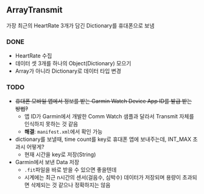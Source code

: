 ## ArrayTransmit
가장 최근의 HeartRate 3개가 담긴 Dictionary를 휴대폰으로 보냄  

### DONE
* HeartRate 수집
* 데이터 셋 3개를 하나의 Object(Dictionary) 모으기
* Array가 아니라 Dictionary로 데이터 타입 변경

### TODO
* ~~휴대폰 모바일 앱에서 정보를 받는 Garmin Watch Device App ID를 발급 받는 방법?~~
    - 앱 ID가 Garmin에서 개발한 Comm Watch 샘플과 달라서 Transmit 자체를 인식하지 못하는 것 같음
    - **해결**:  `manifest.xml`에서 확인 가능
* dictionary를 보낼때, time count를 key로 휴대폰 앱에 보내주는데, INT_MAX 초과시 어떻게?
    - 현재 시간을 key로 저장(String)
* Garmin에서 보낸 Data 저장
    - `.fit`파일을 바로 받을 수 있으면 좋을텐데
    - 시계에는 최근 n시간의 센서(걸음수, 심박수) 데이터가 저장되며 용량이 초과되면 삭제되는 것 같으나 정확하지는 않음